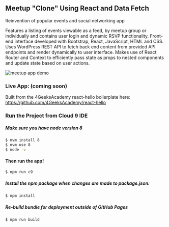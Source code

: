 


## Meetup "Clone" Using React and Data Fetch

Reinvention of popular events and social networking app

Features a listing of events viewable as a feed, by meetup group or individually and contains user login and dynamic RSVP functionality. Front-end interface developed with Bootstrap, React, JavaScript, HTML and CSS. Uses WordPress REST API to fetch back end content from provided API endpoints and render dynamically to user interface. Makes use of React Router and Context to efficiently pass state as props to nested components and update state based on user actions. 

![meetup app demo](https://media.giphy.com/media/WNTQowAjukSwzRYolP/giphy.gif)

### Live App: (coming soon)

Built from the 4GeeksAcademy react-hello boilerplate here: https://github.com/4GeeksAcademy/react-hello

### Run the Project from Cloud 9 IDE

##### Make sure you have node version 8
```sh
$ nvm install 8
$ nvm use 8
$ node -v
```

#### Then run the app!
```sh
$ npm run c9
```

##### Install the npm package when changes are made to package.json:
```sh
$ npm install
```

##### Re-build bundle for deployment outside of GitHub Pages

```sh
$ npm run build
```
